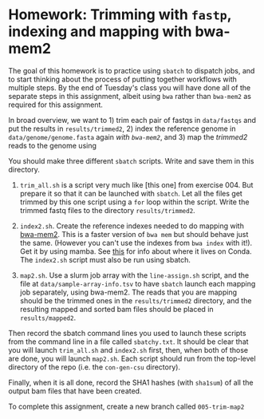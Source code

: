 # Homework: Trimming with `fastp`, indexing and mapping with bwa-mem2

The goal of this homework is to practice using `sbatch` to dispatch jobs, and to start thinking about
the process of putting together workflows with multiple steps.  By the end of Tuesday's class
you will have done all of the separate steps in this assignment, albeit using
`bwa` rather than `bwa-mem2` as required for this assignment.  

In broad overview, we want to 1) trim each pair of fastqs in `data/fastqs` and put the
results in `results/trimmed2`, 2) index the reference genome in `data/genome/genome.fasta`
again _with `bwa-mem2`_, and 3) map the _trimmed2_ reads to the genome using 

You should make three different `sbatch` scripts.  Write and save them in this directory.

1. `trim_all.sh` is a script very much like [this one] from exercise 004.  But prepare
   it so that it can be launched with `sbatch`.  Let all the files get trimmed by this one script
   using a `for` loop within the script.  Write the trimmed fastq files to the
   directory `results/trimmed2`.

2. `index2.sh`.  Create the reference indexes needed to do mapping with
   [bwa-mem2](https://github.com/bwa-mem2/bwa-mem2).  This is a faster version of `bwa mem` but should
   behave just the same.  (However you can't use the indexes from `bwa index` with it!).  Get it by
   using mamba.  See [this](https://anaconda.org/bioconda/bwa-mem2) for info about where it lives
   on Conda.  The `index2.sh` script must also be run using sbatch.

3. `map2.sh`.  Use a slurm job array with the `line-assign.sh` script, and the file
   at `data/sample-array-info.tsv` to have `sbatch` launch each mapping job separately, using bwa-mem2.
   The reads that you are mapping should be the trimmed ones in the `results/trimmed2` directory, and the
   resulting mapped and sorted bam files should be placed in `results/mapped2`.


Then record the sbatch command lines you used to launch these scripts from the command line in a file called `sbatchy.txt`.
It should be clear that you will launch `trim_all.sh` and `index2.sh` first,
then, when both of those are done, you will launch `map2.sh`.  Each script should run from the top-level
directory of the repo (i.e. the `con-gen-csu` directory).

Finally, when it is all done, record the SHA1 hashes (with `sha1sum`) of all the output bam files that have
been created.

To complete this assignment, create a new branch called `005-trim-map2` 


